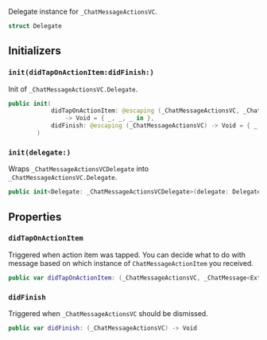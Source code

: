 
Delegate instance for `_ChatMessageActionsVC`.

``` swift
struct Delegate 
```

## Initializers

### `init(didTapOnActionItem:didFinish:)`

Init of `_ChatMessageActionsVC.Delegate`.

``` swift
public init(
            didTapOnActionItem: @escaping (_ChatMessageActionsVC, _ChatMessage<ExtraData>, ChatMessageActionItem)
                -> Void = { _, _, _ in },
            didFinish: @escaping (_ChatMessageActionsVC) -> Void = { _ in }
        ) 
```

### `init(delegate:)`

Wraps `_ChatMessageActionsVCDelegate` into `_ChatMessageActionsVC.Delegate`.

``` swift
public init<Delegate: _ChatMessageActionsVCDelegate>(delegate: Delegate) where Delegate.ExtraData == ExtraData 
```

## Properties

### `didTapOnActionItem`

Triggered when action item was tapped.
You can decide what to do with message based on which instance of `ChatMessageActionItem` you received.

``` swift
public var didTapOnActionItem: (_ChatMessageActionsVC, _ChatMessage<ExtraData>, ChatMessageActionItem) -> Void
```

### `didFinish`

Triggered when `_ChatMessageActionsVC` should be dismissed.

``` swift
public var didFinish: (_ChatMessageActionsVC) -> Void
```
